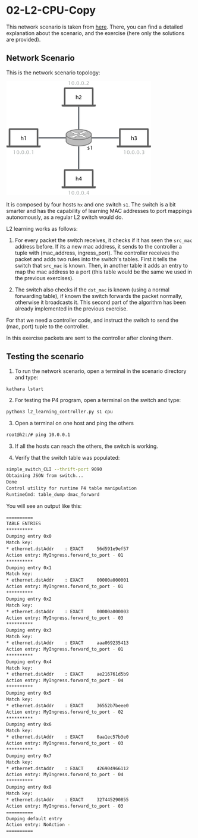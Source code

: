 # 02-L2-CPU-Copy
This network scenario is taken from [here](https://github.com/nsg-ethz/p4-learning/tree/master/exercises/03-L2_Flooding).
There, you can find a detailed explanation about the scenario, and the exercise (here only the solutions are provided).

## Network Scenario

This is the network scenario topology: 

![topology](images/l2_topology.png)

It is composed by four hosts `hx` and one switch `s1`. 
The switch is a bit smarter and has the capability of learning MAC 
addresses to port mappings autonomously, as a regular L2 switch would do.

L2 learning works as follows:

1. For every packet the switch receives, it checks if it has seen the `src_mac` address before. If its a new mac address,
it sends to the controller a tuple with (mac_address, ingress_port). The controller receives the packet and adds two rules
into the switch's tables. First it tells the switch that `src_mac` is known. Then, in another table it adds an entry to map
the mac address to a port (this table would be the same we used in the previous exercises).

2. The switch also checks if the `dst_mac` is known (using a normal forwarding table), if known the switch forwards
the packet normally, otherwise it broadcasts it. This second part of the algorithm has been already implemented in the previous
exercise.

For that we need a controller code, and instruct the switch to send the (mac, port) tuple to the controller.

In this exercise packets are sent to the controller after cloning them. 

## Testing the scenario
1. To run the network scenario, open a terminal in the scenario directory and type: 
```bash
kathara lstart 
```

2. For testing the P4 program, open a terminal on the switch and type:
```bash
python3 l2_learning_controller.py s1 cpu
```

3. Open a terminal on one host and ping the others
```bash
root@h2:/# ping 10.0.0.1 
```

3. If all the hosts can reach the others, the switch is working. 

4. Verify that the switch table was populated: 

```bash
simple_switch_CLI --thrift-port 9090
Obtaining JSON from switch...
Done
Control utility for runtime P4 table manipulation
RuntimeCmd: table_dump dmac_forward
```
You will see an output like this: 

```bash
==========
TABLE ENTRIES
**********
Dumping entry 0x0
Match key:
* ethernet.dstAddr    : EXACT     56d591e9ef57
Action entry: MyIngress.forward_to_port - 01
**********
Dumping entry 0x1
Match key:
* ethernet.dstAddr    : EXACT     00000a000001
Action entry: MyIngress.forward_to_port - 01
**********
Dumping entry 0x2
Match key:
* ethernet.dstAddr    : EXACT     00000a000003
Action entry: MyIngress.forward_to_port - 03
**********
Dumping entry 0x3
Match key:
* ethernet.dstAddr    : EXACT     aaa069235413
Action entry: MyIngress.forward_to_port - 01
**********
Dumping entry 0x4
Match key:
* ethernet.dstAddr    : EXACT     ae216761d5b9
Action entry: MyIngress.forward_to_port - 04
**********
Dumping entry 0x5
Match key:
* ethernet.dstAddr    : EXACT     36552b7beee0
Action entry: MyIngress.forward_to_port - 02
**********
Dumping entry 0x6
Match key:
* ethernet.dstAddr    : EXACT     0aa1ec57b3e0
Action entry: MyIngress.forward_to_port - 03
**********
Dumping entry 0x7
Match key:
* ethernet.dstAddr    : EXACT     426904966112
Action entry: MyIngress.forward_to_port - 04
**********
Dumping entry 0x8
Match key:
* ethernet.dstAddr    : EXACT     327445290855
Action entry: MyIngress.forward_to_port - 03
==========
Dumping default entry
Action entry: NoAction - 
==========

```

